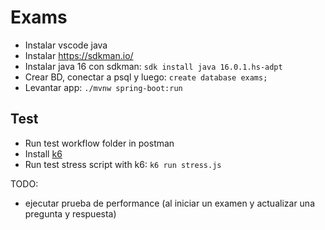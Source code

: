 # Exams

- Instalar vscode java
- Instalar https://sdkman.io/
- Instalar java 16 con sdkman: `sdk install java 16.0.1.hs-adpt`
- Crear BD, conectar a psql y luego: `create database exams;`
- Levantar app: `./mvnw spring-boot:run`



## Test
- Run test workflow folder in postman
- Install [k6](https://k6.io/docs/getting-started/installation/)
- Run test stress script with k6: `k6 run stress.js`


TODO:
- ejecutar prueba de performance (al iniciar un examen y actualizar una pregunta y respuesta)